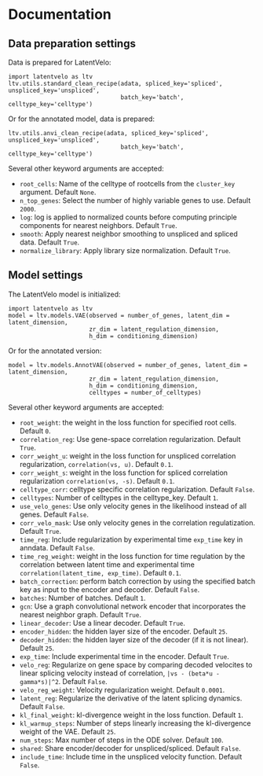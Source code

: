 # Documentation



## Data preparation settings

Data is prepared for LatentVelo:
```
import latentvelo as ltv
ltv.utils.standard_clean_recipe(adata, spliced_key='spliced', unspliced_key='unspliced',
                                batch_key='batch', celltype_key='celltype')
```

Or for the annotated model, data is prepared:
```
ltv.utils.anvi_clean_recipe(adata, spliced_key='spliced', unspliced_key='unspliced',
                                batch_key='batch', celltype_key='celltype')
```

Several other keyword arguments are accepted:

- `root_cells`: Name of the celltype of rootcells from the `cluster_key` argument. Default `None`.
- `n_top_genes`: Select the number of highly variable genes to use. Default `2000`.
- `log`: log is applied to normalized counts before computing principle components for nearest neighbors. Default `True`.
- `smooth`: Apply nearest neighbor smoothing to unspliced and spliced data. Default `True`.
- `normalize_library`: Apply library size normalization. Default `True`.



## Model settings

The LatentVelo model is initialized:
```
import latentvelo as ltv
model = ltv.models.VAE(observed = number_of_genes, latent_dim = latent_dimension,
                       zr_dim = latent_regulation_dimension,
					   h_dim = conditioning_dimension)
```

Or for the annotated version:

```
model = ltv.models.AnnotVAE(observed = number_of_genes, latent_dim = latent_dimension,
                       zr_dim = latent_regulation_dimension,
					   h_dim = conditioning_dimension,
					   celltypes = number_of_celltypes)
```

Several other keyword arguments are accepted:

- `root_weight`: the weight in the loss function for specified root cells. Default `0`.
- `correlation_reg`: Use gene-space correlation regularization. Default `True`.
- `corr_weight_u`: weight in the loss function for unspliced correlation regularization, `correlation(vs, u)`. Default `0.1`.
- `corr_weight_s`: weight in the loss function for spliced correlation regularization `correlation(vs, -s)`. Default `0.1`.
- `celltype_corr`: celltype specific correlation regularization. Default `False`.
- `celltypes`: Number of celltypes in the celltype_key. Default `1`.
- `use_velo_genes`: Use only velocity genes in the likelihood instead of all genes. Default `False`.
- `corr_velo_mask`: Use only velocity genes in the correlation regulatization. Default `True`.
- `time_reg`: Include regularization by experimental time `exp_time` key in anndata. Default `False`.
- `time_reg_weight`: weight in the loss function for time regulation by the correlation between latent time and experimental time `correlation(latent_time, exp_time)`. Default `0.1`.
- `batch_correction`: perform batch correction by using the specified batch key as input to the encoder and decoder. Default `False`.
- `batches`: Number of batches. Default `1`.
- `gcn`: Use a graph convolutional network encoder that incorporates the nearest neighbor graph. Default `True`.
- `linear_decoder`: Use a linear decoder. Default `True`.
- `encoder_hidden`: the hidden layer size of the encoder. Default `25`.
- `decoder_hidden`: the hidden layer size of the decoder (if it is not linear). Default `25`.
- `exp_time`: Include experimental time in the encoder. Default `True`.
- `velo_reg`: Regularize on gene space by comparing decoded velocites to linear splicing velocity  instead of correlation, `|vs - (beta*u - gamma*s)|^2`. Default `False`.
- `velo_reg_weight`: Velocity regularization weight. Default `0.0001`.
- `latent_reg`: Regularize the derivative of the latent splicing dynamics. Default `False`.
- `kl_final_weight`: kl-divergence weight in the loss function. Default `1`.
- `kl_warmup_steps`: Number of steps linearly increasing the kl-divergence weight of the VAE. Default `25`.
- `num_steps`: Max number of steps in the ODE solver. Default `100`.
- `shared`: Share encoder/decoder for unspliced/spliced. Default `False`.
- `include_time`: Include time in the unspliced velocity function. Default `False`.
